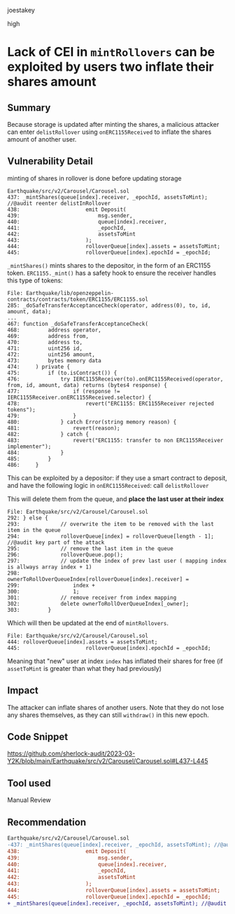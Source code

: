 joestakey

high

# Lack of CEI in `mintRollovers` can be exploited by users two inflate their shares amount

## Summary
Because storage is updated after minting the shares, a malicious attacker can enter `delistRollover` using `onERC1155Received` to inflate the shares amount of another user.

## Vulnerability Detail
minting of shares in rollover is done before updating storage

```solidity
Earthquake/src/v2/Carousel/Carousel.sol
437: _mintShares(queue[index].receiver, _epochId, assetsToMint); //@audit reenter delistInRollover
438:                     emit Deposit(
439:                         msg.sender,
440:                         queue[index].receiver,
441:                         _epochId,
442:                         assetsToMint
443:                     );
444:                     rolloverQueue[index].assets = assetsToMint;
445:                     rolloverQueue[index].epochId = _epochId;
```

`_mintShares()` mints shares to the depositor, in the form of an ERC1155 token. `ERC1155._mint()` has a safety hook to ensure the receiver handles this type of tokens:

```solidity
File: Earthquake/lib/openzeppelin-contracts/contracts/token/ERC1155/ERC1155.sol
285: _doSafeTransferAcceptanceCheck(operator, address(0), to, id, amount, data);
...
467: function _doSafeTransferAcceptanceCheck(
468:         address operator,
469:         address from,
470:         address to,
471:         uint256 id,
472:         uint256 amount,
473:         bytes memory data
474:     ) private {
475:         if (to.isContract()) {
476:             try IERC1155Receiver(to).onERC1155Received(operator, from, id, amount, data) returns (bytes4 response) {
477:                 if (response != IERC1155Receiver.onERC1155Received.selector) {
478:                     revert("ERC1155: ERC1155Receiver rejected tokens");
479:                 }
480:             } catch Error(string memory reason) {
481:                 revert(reason);
482:             } catch {
483:                 revert("ERC1155: transfer to non ERC1155Receiver implementer");
484:             }
485:         }
486:     }
```

This can be exploited by a depositor:
if they use a smart contract to deposit, and have the following logic in `onERC1155Received`: call `delistRollover`

This will delete them from the queue, and **place the last user at their index**

```solidity
File: Earthquake/src/v2/Carousel/Carousel.sol
292: } else {
293:             // overwrite the item to be removed with the last item in the queue
294:             rolloverQueue[index] = rolloverQueue[length - 1]; //@audit key part of the attack
295:             // remove the last item in the queue
296:             rolloverQueue.pop();
297:             // update the index of prev last user ( mapping index is allways array index + 1)
298:             ownerToRollOverQueueIndex[rolloverQueue[index].receiver] =
299:                 index +
300:                 1;
301:             // remove receiver from index mapping
302:             delete ownerToRollOverQueueIndex[_owner];
303:         }
```

Which will then be updated at the end of `mintRollovers`.
```solidity
File: Earthquake/src/v2/Carousel/Carousel.sol
444: rolloverQueue[index].assets = assetsToMint;
445:                     rolloverQueue[index].epochId = _epochId;
```

Meaning that "new" user at index `index` has inflated their shares for free (if `assetToMint` is greater than what they had previously)

## Impact
The attacker can inflate shares of another users.
Note that they do not lose any shares themselves, as they can still `withdraw()` in this new epoch.

## Code Snippet
https://github.com/sherlock-audit/2023-03-Y2K/blob/main/Earthquake/src/v2/Carousel/Carousel.sol#L437-L445

## Tool used
Manual Review

## Recommendation
```diff
Earthquake/src/v2/Carousel/Carousel.sol
-437: _mintShares(queue[index].receiver, _epochId, assetsToMint); //@audit reenter delistInRollover
438:                     emit Deposit(
439:                         msg.sender,
440:                         queue[index].receiver,
441:                         _epochId,
442:                         assetsToMint
443:                     );
444:                     rolloverQueue[index].assets = assetsToMint;
445:                     rolloverQueue[index].epochId = _epochId;
+ _mintShares(queue[index].receiver, _epochId, assetsToMint); //@audit reenter delistInRollover
```

